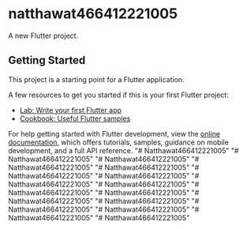 # natthawat466412221005

A new Flutter project.

## Getting Started

This project is a starting point for a Flutter application.

A few resources to get you started if this is your first Flutter project:

- [Lab: Write your first Flutter app](https://docs.flutter.dev/get-started/codelab)
- [Cookbook: Useful Flutter samples](https://docs.flutter.dev/cookbook)

For help getting started with Flutter development, view the
[online documentation](https://docs.flutter.dev/), which offers tutorials,
samples, guidance on mobile development, and a full API reference.
"# Natthawat466412221005" 
"# Natthawat466412221005" 
"# Natthawat466412221005" 
"# Natthawat466412221005" 
"# Natthawat466412221005" 
"# Natthawat466412221005" 
"# Natthawat466412221005" 
"# Natthawat466412221005" 
"# Natthawat466412221005" 
"# Natthawat466412221005" 
"# Natthawat466412221005" 
"# Natthawat466412221005" 
"# Natthawat466412221005" 
"# Natthawat466412221005" 
"# Natthawat466412221005" 
"# Natthawat466412221005" 
"# Natthawat466412221005" 
